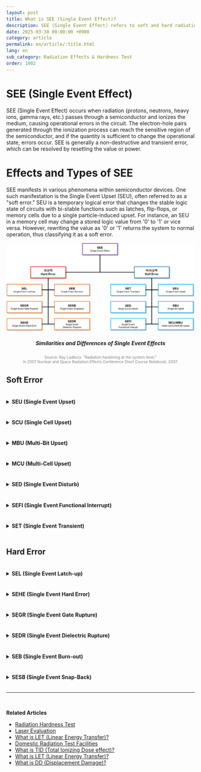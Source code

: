 ```yaml
---
layout: post
title: What is SEE (Single Event Effect)?
description: SEE (Single Event Effect) refers to soft and hard radiation-induced errors in semiconductors, including SEU, SEL, and SEB types.
date: 2025-03-30 00:00:00 +0900
category: article
permalink: en/article/:title.html
lang: en
sub_category: Radiation Effects & Hardness Test
order: 1002
---
```


# SEE (Single Event Effect)

SEE (Single Event Effect) occurs when radiation (protons, neutrons, heavy ions, gamma rays, etc.) passes through a semiconductor and ionizes the medium, causing operational errors in the circuit. The electron-hole pairs generated through the ionization process can reach the sensitive region of the semiconductor, and if the quantity is sufficient to change the operational state, errors occur. SEE is generally a non-destructive and transient error, which can be resolved by resetting the value or power.

# Effects and Types of SEE

SEE manifests in various phenomena within semiconductor devices. One such manifestation is the Single Event Upset (SEU), often referred to as a "soft error." SEU is a temporary logical error that changes the stable logic state of circuits with bi-stable functions such as latches, flip-flops, or memory cells due to a single particle-induced upset. For instance, an SEU in a memory cell may change a stored logic value from '0' to '1' or vice versa. However, rewriting the value as '0' or '1' returns the system to normal operation, thus classifying it as a soft error. <br/>

<p align="center"> 
  <img src="/assets/Articles/SEE체계도.png" alt= "SEE structure diagram">
</p>

<div align="center"> 
<h5>Similarities and Differences of Single Event Effects</h5>
</div>

<p style="font-size: 10px; color: gray; text-align: center;">
Source: Ray Ladbury. "Radiation hardening at the system level."<br> In 2007 Nuclear and Space Radiation Effects Conference Short Course Notebook, 2007.</p>

<h2>Soft Error</h2>

<details>
<summary class="clickable-summary">
<h4  style="display:inline-block">
SEU (Single Event Upset)
</h4>
</summary>

This occurs when a single logic or information bit is upset. If the affected bits are physically adjacent or multiplexed into different words, it may manifest as a multi-bit upset. SEU refers to changes in logic values of storage circuits such as memory devices, latches, and registers. <br/>

</details>

<details>
<summary class="clickable-summary">
<h4  style="display:inline-block">
SCU (Single Cell Upset)
</h4>
</summary>

This is an SEU that affects only a single cell or logic bit (latch, flip-flop, etc.), as opposed to an MCU.

<p align="center"> 
  <img src="/assets/Articles/SCU.png">
</p>
<div align="center"> 
<h5>SCU</h5>
</div>
<br/>
</details>

<details>
<summary class="clickable-summary">
<h4  style="display:inline-block">
MBU (Multi-Bit Upset)
</h4>
</summary>
A single event that causes multiple upsets within the same logic word (e.g., frame/column/sector in FPGAs). It can also lead to multiple single-bit upsets across adjacent words.
<br/>
</details>

<details>
<summary class="clickable-summary">
<h4  style="display:inline-block">
MCU (Multi-Cell Upset)
</h4>
</summary>
An event that simultaneously flips multiple cells (e.g., memory cells or flip-flops) in an integrated circuit. These cells are often physically adjacent but may not be logically adjacent depending on layout and routing.
<p align="center"> 
  <img src="/assets/Articles/MCU.png">
</p>
<div align="center"> 
<h5>MCU</h5>
</div>
<br/>
</details>

<details>
<summary class="clickable-summary">
<h4  style="display:inline-block">
SED (Single Event Disturb)
</h4>
</summary>
A temporary instability in SRAM cells that may eventually return to a stable state. This condition is associated with SEU characteristics but may also result in soft errors if the unstable state lasts long enough to be read. SED appears as a voltage spike due to ion-induced charge separation at junctions. It is similar to SET but distinct in affecting stored states in logic elements.
<br/>
</details>

<details>
<summary class="clickable-summary">
<h4  style="display:inline-block">
SEFI (Single Event Functional Interrupt)
</h4>
</summary>
A SEE that causes a component to malfunction (reset, lock-up) in a detectable way without permanent damage. SEFIs are often related to SBU/MBU in control bits or registers and are recoverable through reset or power cycling. Unlike SELs, SEFIs do not typically cause high current. They may result in error bursts or long functional outages.
<br/>
</details>

<details>
<summary class="clickable-summary">
<h4  style="display:inline-block">
SET (Single Event Transient)
</h4>
</summary>
A short-lived impulse generated by a SEE in a combinational logic output gate. If latched during an active clock edge, it can propagate as an error. SET propagation can be suppressed by logical, temporal, or electrical masking. In ASICs, more than 90% of SETs are masked, with only 10% potentially resulting in upsets. Larger ASICs increase SET occurrence exponentially. Analog SETs (ASETs) may generate spurious signals, affecting digital logic.
<br/>
</details>

<h2>Hard Error</h2>

<details>
<summary class="clickable-summary">
<h4  style="display:inline-block">
SEL (Single Event Latch-up)
</h4>
</summary>
A high-current abnormal state triggered by parasitic thyristor activation, persisting until power is reset. SEL can result in overheating or localized metal fusing. Micro-SELs are usually non-destructive and harder to detect due to small current increases.
<br/>
</details>

<details>
<summary class="clickable-summary">
<h4  style="display:inline-block">
SEHE (Single Event Hard Error)
</h4>
</summary>
A hard error caused by a single radiation strike, highlighting irreversible damage such as substrate destruction beyond the scope of SEU.
<br/>
</details>

<details>
<summary class="clickable-summary">
<h4  style="display:inline-block">
SEGR (Single Event Gate Rupture)
</h4>
</summary>
A failure event in MOSFETs caused by particle impact, damaging the gate oxide and increasing leakage currents, leading to device failure.
<br/>
</details>

<details>
<summary class="clickable-summary">
<h4  style="display:inline-block">
SEDR (Single Event Dielectric Rupture)
</h4>
</summary>
A breakdown of dielectric material induced by radiation. Though observed in tests, SEDR has not been reported in space missions and is largely of academic interest.
<br/>
</details>

<details>
<summary class="clickable-summary">
<h4  style="display:inline-block">
SEB (Single Event Burn-out)
</h4>
</summary>
A destructive high-current state in power transistors caused by a single particle impact. It may lead to permanent failure and tends to occur less frequently at higher temperatures.
<br/>
</details>

<details>
<summary class="clickable-summary">
<h4  style="display:inline-block">
SESB (Single Event Snap-Back)
</h4>
</summary>
Similar to SEL, this occurs when avalanche multiplication triggers a parasitic path in the affected transistor, which remains conducting until reset.
</details>

---

<br/>

**Related Articles**

* [Radiation Hardness Test](/en/article/3.radiation-hardness-test.html)
* [Laser Evaluation](/en/article/4.laser-evaluation.html)
* [What is LET (Linear Energy Transfer)?](/en/article/6.let.html)
* [Domestic Radiation Test Facilities](/en/article/19.domestic-radiation-facilities.html)
* [What is TID (Total Ionizing Dose effect)?](/en/article/7.tid.html)
* [What is LET (Linear Energy Transfer)?](/en/article/6.let.html)
* [What is DD (Displacement Damage)?](/en/article/18.dd.html)
